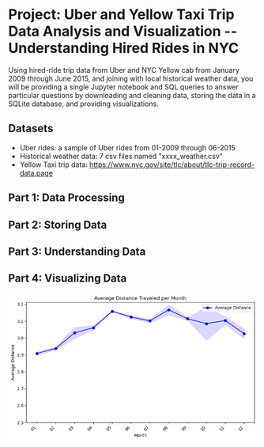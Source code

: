 # Project: Uber and Yellow Taxi Trip Data Analysis and Visualization -- Understanding Hired Rides in NYC

Using hired-ride trip data from Uber and NYC Yellow cab from January 2009 through June 2015, and joining with local historical weather data, you will be providing a single Jupyter notebook and SQL queries to answer particular questions by downloading and cleaning data, storing the data in a SQLite database, and providing visualizations.

## Datasets

* Uber rides: a sample of Uber rides from 01-2009 through 06-2015
* Historical weather data: 7 csv files named "xxxx_weather.csv"
* Yellow Taxi trip data: https://www.nyc.gov/site/tlc/about/tlc-trip-record-data.page

## Part 1: Data Processing

## Part 2: Storing Data

## Part 3: Understanding Data

## Part 4: Visualizing Data

<img src="Uber_and_Yellow_Taxi\visualization\average_distance.png">
